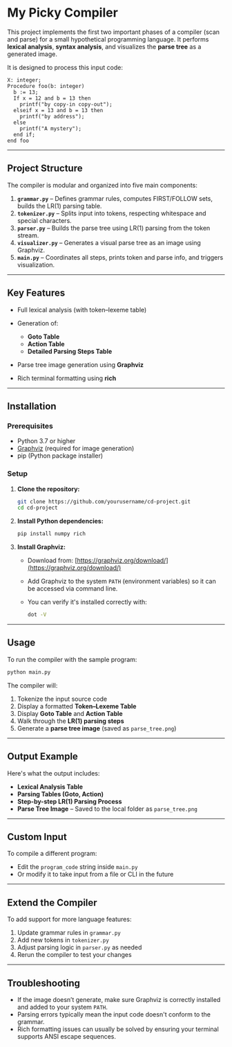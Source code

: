 # My Picky Compiler

This project implements the first two important phases of a compiler (scan and parse) for a small hypothetical programming language. It performs **lexical analysis**, **syntax analysis**, and visualizes the **parse tree** as a generated image.

It is designed to process this input code:

```
X: integer;
Procedure foo(b: integer)
  b := 13;
  If x = 12 and b = 13 then
    printf("by copy-in copy-out");
  elseif x = 13 and b = 13 then
    printf("by address");
  else
    printf("A mystery");
  end if;
end foo
```

---

## Project Structure

The compiler is modular and organized into five main components:

1. **`grammar.py`** – Defines grammar rules, computes FIRST/FOLLOW sets, builds the LR(1) parsing table.
2. **`tokenizer.py`** – Splits input into tokens, respecting whitespace and special characters.
3. **`parser.py`** – Builds the parse tree using LR(1) parsing from the token stream.
4. **`visualizer.py`** – Generates a visual parse tree as an image using Graphviz.
5. **`main.py`** – Coordinates all steps, prints token and parse info, and triggers visualization.

---

## Key Features

* Full lexical analysis (with token–lexeme table)
* Generation of:

  * **Goto Table**
  * **Action Table**
  * **Detailed Parsing Steps Table**
* Parse tree image generation using **Graphviz**
* Rich terminal formatting using **rich**

---

## Installation

### Prerequisites

* Python 3.7 or higher
* [Graphviz](https://graphviz.org/download/) (required for image generation)
* pip (Python package installer)

### Setup

1. **Clone the repository:**

   ```bash
   git clone https://github.com/yourusername/cd-project.git
   cd cd-project
   ```

2. **Install Python dependencies:**

   ```bash
   pip install numpy rich
   ```

3. **Install Graphviz:**

   * Download from: [https://graphviz.org/download/](https://graphviz.org/download/)
   * Add Graphviz to the system `PATH` (environment variables) so it can be accessed via command line.
   * You can verify it's installed correctly with:

     ```bash
     dot -V
     ```

---

## Usage

To run the compiler with the sample program:

```bash
python main.py
```

The compiler will:

1. Tokenize the input source code
2. Display a formatted **Token–Lexeme Table**
3. Display **Goto Table** and **Action Table**
4. Walk through the **LR(1) parsing steps**
5. Generate a **parse tree image** (saved as `parse_tree.png`)

---

## Output Example

Here's what the output includes:

* **Lexical Analysis Table**
* **Parsing Tables (Goto, Action)**
* **Step-by-step LR(1) Parsing Process**
* **Parse Tree Image** – Saved to the local folder as `parse_tree.png`

---

## Custom Input

To compile a different program:

* Edit the `program_code` string inside `main.py`
* Or modify it to take input from a file or CLI in the future

---

## Extend the Compiler

To add support for more language features:

1. Update grammar rules in `grammar.py`
2. Add new tokens in `tokenizer.py`
3. Adjust parsing logic in `parser.py` as needed
4. Rerun the compiler to test your changes

---

## Troubleshooting

* If the image doesn’t generate, make sure Graphviz is correctly installed and added to your system `PATH`.
* Parsing errors typically mean the input code doesn't conform to the grammar.
* Rich formatting issues can usually be solved by ensuring your terminal supports ANSI escape sequences.
